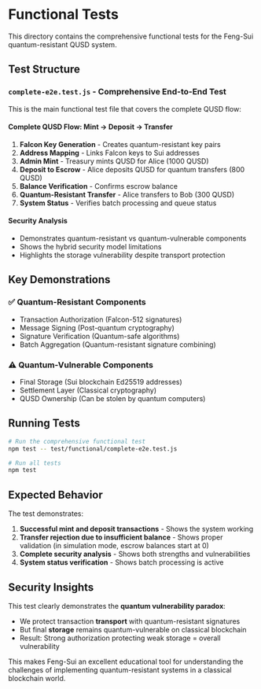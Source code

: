 # Functional Tests

This directory contains the comprehensive functional tests for the Feng-Sui quantum-resistant QUSD system.

## Test Structure

### `complete-e2e.test.js` - Comprehensive End-to-End Test
This is the main functional test file that covers the complete QUSD flow:

#### **Complete QUSD Flow: Mint → Deposit → Transfer**
1. **Falcon Key Generation** - Creates quantum-resistant key pairs
2. **Address Mapping** - Links Falcon keys to Sui addresses  
3. **Admin Mint** - Treasury mints QUSD for Alice (1000 QUSD)
4. **Deposit to Escrow** - Alice deposits QUSD for quantum transfers (800 QUSD)
5. **Balance Verification** - Confirms escrow balance
6. **Quantum-Resistant Transfer** - Alice transfers to Bob (300 QUSD)
7. **System Status** - Verifies batch processing and queue status

#### **Security Analysis**
- Demonstrates quantum-resistant vs quantum-vulnerable components
- Shows the hybrid security model limitations
- Highlights the storage vulnerability despite transport protection

## Key Demonstrations

### ✅ Quantum-Resistant Components
- Transaction Authorization (Falcon-512 signatures)
- Message Signing (Post-quantum cryptography)
- Signature Verification (Quantum-safe algorithms)  
- Batch Aggregation (Quantum-resistant signature combining)

### ⚠️ Quantum-Vulnerable Components
- Final Storage (Sui blockchain Ed25519 addresses)
- Settlement Layer (Classical cryptography)
- QUSD Ownership (Can be stolen by quantum computers)

## Running Tests

```bash
# Run the comprehensive functional test
npm test -- test/functional/complete-e2e.test.js

# Run all tests
npm test
```

## Expected Behavior

The test demonstrates:
1. **Successful mint and deposit transactions** - Shows the system working
2. **Transfer rejection due to insufficient balance** - Shows proper validation (in simulation mode, escrow balances start at 0)
3. **Complete security analysis** - Shows both strengths and vulnerabilities
4. **System status verification** - Shows batch processing is active

## Security Insights

This test clearly demonstrates the **quantum vulnerability paradox**:
- We protect transaction **transport** with quantum-resistant signatures
- But final **storage** remains quantum-vulnerable on classical blockchain
- Result: Strong authorization protecting weak storage = overall vulnerability

This makes Feng-Sui an excellent educational tool for understanding the challenges of implementing quantum-resistant systems in a classical blockchain world.
